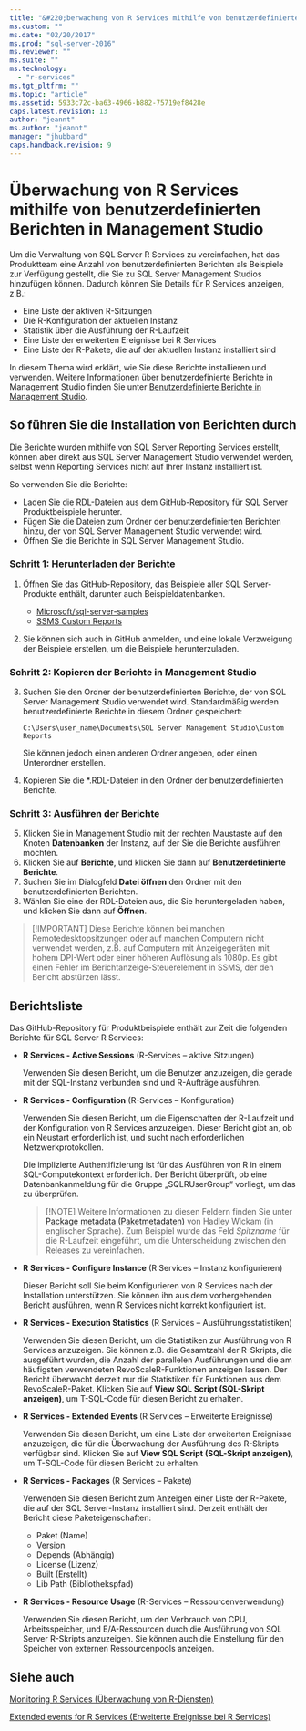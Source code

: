 ```yaml
---
title: "&#220;berwachung von R Services mithilfe von benutzerdefinierten Berichten in Management Studio | Microsoft Docs"
ms.custom: ""
ms.date: "02/20/2017"
ms.prod: "sql-server-2016"
ms.reviewer: ""
ms.suite: ""
ms.technology: 
  - "r-services"
ms.tgt_pltfrm: ""
ms.topic: "article"
ms.assetid: 5933c72c-ba63-4966-b882-75719ef8428e
caps.latest.revision: 13
author: "jeannt"
ms.author: "jeannt"
manager: "jhubbard"
caps.handback.revision: 9
---
```

# &#220;berwachung von R Services mithilfe von benutzerdefinierten Berichten in Management Studio
Um die Verwaltung von SQL Server R Services zu vereinfachen, hat das Produktteam eine Anzahl von benutzerdefinierten Berichten als Beispiele zur Verfügung gestellt, die Sie zu SQL Server Management Studios hinzufügen können. Dadurch können Sie Details für R Services anzeigen, z.B.:

- Eine Liste der aktiven R-Sitzungen
- Die R-Konfiguration der aktuellen Instanz
- Statistik über die Ausführung der R-Laufzeit
- Eine Liste der erweiterten Ereignisse bei R Services
- Eine Liste der R-Pakete, die auf der aktuellen Instanz installiert sind

In diesem Thema wird erklärt, wie Sie diese Berichte installieren und verwenden. Weitere Informationen über benutzerdefinierte Berichte in Management Studio finden Sie unter [Benutzerdefinierte Berichte in Management Studio](../../ssms/object/custom-reports-in-management-studio.md).

## <a name="how-to-install-the-reports"></a>So führen Sie die Installation von Berichten durch

Die Berichte wurden mithilfe von SQL Server Reporting Services erstellt, können aber direkt aus SQL Server Management Studio verwendet werden, selbst wenn Reporting Services nicht auf Ihrer Instanz installiert ist. 

So verwenden Sie die Berichte:

* Laden Sie die RDL-Dateien aus dem GitHub-Repository für SQL Server Produktbeispiele herunter.
* Fügen Sie die Dateien zum Ordner der benutzerdefinierten Berichten hinzu, der von SQL Server Management Studio verwendet wird.
* Öffnen Sie die Berichte in SQL Server Management Studio.


### <a name="step-1-download-the-reports"></a>Schritt 1: Herunterladen der Berichte

1. Öffnen Sie das GitHub-Repository, das Beispiele aller SQL Server-Produkte enthält, darunter auch Beispieldatenbanken. 
   + [Microsoft/sql-server-samples](https://github.com/Microsoft/sql-server-samples)
   + [SSMS Custom Reports](https://github.com/Microsoft/sql-server-samples/tree/master/samples/features/r-services/SSMS-Custom-Reports)
      
2. Sie können sich auch in GitHub anmelden, und eine lokale Verzweigung der Beispiele erstellen, um die Beispiele herunterzuladen. 

### <a name="step-2-copy-the-reports-to-management-studio"></a>Schritt 2: Kopieren der Berichte in Management Studio

3. Suchen Sie den Ordner der benutzerdefinierten Berichte, der von SQL Server Management Studio verwendet wird. Standardmäßig werden benutzerdefinierte Berichte in diesem Ordner gespeichert:
    
   `C:\Users\user_name\Documents\SQL Server Management Studio\Custom Reports`

   Sie können jedoch einen anderen Ordner angeben, oder einen Unterordner erstellen.

4. Kopieren Sie die *.RDL-Dateien in den Ordner der benutzerdefinierten Berichte.


### <a name="step-3-run-the-reports"></a>Schritt 3: Ausführen der Berichte

5. Klicken Sie in Management Studio mit der rechten Maustaste auf den Knoten **Datenbanken** der Instanz, auf der Sie die Berichte ausführen möchten.
6. Klicken Sie auf **Berichte**, und klicken Sie dann auf **Benutzerdefinierte Berichte**. 
7. Suchen Sie im Dialogfeld **Datei öffnen** den Ordner mit den benutzerdefinierten Berichten.
8. Wählen Sie eine der RDL-Dateien aus, die Sie heruntergeladen haben, und klicken Sie dann auf **Öffnen**.

> [!IMPORTANT] Diese Berichte können bei manchen Remotedesktopsitzungen oder auf manchen Computern nicht verwendet werden, z.B. auf Computern mit Anzeigegeräten mit hohem DPI-Wert oder einer höheren Auflösung als 1080p. Es gibt einen Fehler im Berichtanzeige-Steuerelement in SSMS, der den Bericht abstürzen lässt.  


## <a name="report-list"></a>Berichtsliste

Das GitHub-Repository für Produktbeispiele enthält zur Zeit die folgenden Berichte für SQL Server R Services:

+ **R Services - Active Sessions** (R-Services – aktive Sitzungen)

  Verwenden Sie diesen Bericht, um die Benutzer anzuzeigen, die gerade mit der SQL-Instanz verbunden sind und R-Aufträge ausführen. 
  
+ **R Services - Configuration** (R-Services – Konfiguration)

  Verwenden Sie diesen Bericht, um die Eigenschaften der R-Laufzeit und der Konfiguration von R Services anzuzeigen. Dieser Bericht gibt an, ob ein Neustart erforderlich ist, und sucht nach erforderlichen Netzwerkprotokollen. 
  
  Die implizierte Authentifizierung ist für das Ausführen von R in einem SQL-Computekontext erforderlich. Der Bericht überprüft, ob eine Datenbankanmeldung für die Gruppe „SQLRUserGroup“ vorliegt, um das zu überprüfen.

  > [!NOTE] Weitere Informationen zu diesen Feldern finden Sie unter [Package metadata (Paketmetadaten)](http://r-pkgs.had.co.nz/description.html) von Hadley Wickam (in englischer Sprache). Zum Beispiel wurde das Feld *Spitzname* für die R-Laufzeit eingeführt, um die Unterscheidung zwischen den Releases zu vereinfachen. 

 + **R Services - Configure Instance** (R Services – Instanz konfigurieren) 

   Dieser Bericht soll Sie beim Konfigurieren von R Services nach der Installation unterstützen. Sie können ihn aus dem vorhergehenden Bericht ausführen, wenn R Services nicht korrekt konfiguriert ist.
 
+ **R Services - Execution Statistics** (R Services – Ausführungsstatistiken)

  Verwenden Sie diesen Bericht, um die Statistiken zur Ausführung von R Services anzuzeigen. Sie können z.B. die Gesamtzahl der R-Skripts, die ausgeführt wurden, die Anzahl der parallelen Ausführungen und die am häufigsten verwendeten RevoScaleR-Funktionen anzeigen lassen.
  Der Bericht überwacht derzeit nur die Statistiken für Funktionen aus dem RevoScaleR-Paket.
  Klicken Sie auf **View SQL Script (SQL-Skript anzeigen)**, um T-SQL-Code für diesen Bericht zu erhalten. 

+ **R Services - Extended Events** (R Services – Erweiterte Ereignisse)

  Verwenden Sie diesen Bericht, um eine Liste der erweiterten Ereignisse anzuzeigen, die für die Überwachung der Ausführung des R-Skripts verfügbar sind. 
  Klicken Sie auf **View SQL Script (SQL-Skript anzeigen)**, um T-SQL-Code für diesen Bericht zu erhalten.

+ **R Services - Packages** (R Services – Pakete)

  Verwenden Sie diesen Bericht zum Anzeigen einer Liste der R-Pakete, die auf der SQL Server-Instanz installiert sind. Derzeit enthält der Bericht diese Paketeigenschaften: 
  + Paket (Name)
  + Version 
  + Depends (Abhängig)
  + License (Lizenz)
  + Built (Erstellt)
  + Lib Path (Bibliothekspfad)

+ **R Services - Resource Usage** (R-Services – Ressourcenverwendung)

  Verwenden Sie diesen Bericht, um den Verbrauch von CPU, Arbeitsspeicher, und E/A-Ressourcen durch die Ausführung von SQL Server R-Skripts anzuzeigen. Sie können auch die Einstellung für den Speicher von externen Ressourcenpools anzeigen. 


## <a name="see-also"></a>Siehe auch

[Monitoring R Services (Überwachung von R-Diensten)](../../advanced-analytics/r-services/monitoring-r-services.md)

[Extended events for R Services (Erweiterte Ereignisse bei R Services)](../../advanced-analytics/r-services/extended-events-for-sql-server-r-services.md)